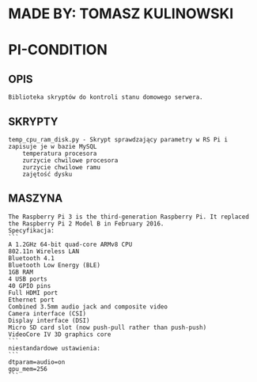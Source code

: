 #                       MADE BY: TOMASZ KULINOWSKI                      #
#                              PI-CONDITION                             #

## OPIS ##
	
	Biblioteka skryptów do kontroli stanu domowego serwera.

## SKRYPTY ##
	
	temp_cpu_ram_disk.py - Skrypt sprawdzający parametry w RS Pi i zapisuje je w bazie MySQL
		temperatura procesora
		zurzycie chwilowe procesora
		zurzycie chwilowe ramu
		zajętość dysku
		
## MASZYNA ##

	The Raspberry Pi 3 is the third-generation Raspberry Pi. It replaced the Raspberry Pi 2 Model B in February 2016.
	Specyfikacja:
	```
	A 1.2GHz 64-bit quad-core ARMv8 CPU
	802.11n Wireless LAN
	Bluetooth 4.1
	Bluetooth Low Energy (BLE)
	1GB RAM
	4 USB ports
	40 GPIO pins
	Full HDMI port
	Ethernet port
	Combined 3.5mm audio jack and composite video
	Camera interface (CSI)
	Display interface (DSI)
	Micro SD card slot (now push-pull rather than push-push)
	VideoCore IV 3D graphics core
	```
	niestandardowe ustawienia:
	```
	dtparam=audio=on
	gpu_mem=256
	```
	